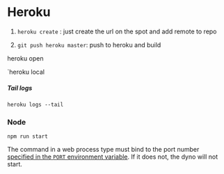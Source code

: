 # Heroku

1) `heroku create` : just create the url on the spot and add remote to repo

2) `git push heroku master`: push to heroku and build 

heroku open

`heroku local 

##### Tail logs

`heroku logs --tail`

### Node

`npm run start`

The command in a web process type must bind to the port number [specified in the `PORT` environment variable](https://devcenter.heroku.com/articles/dynos#local-environment-variables). If it does not, the dyno will not start.